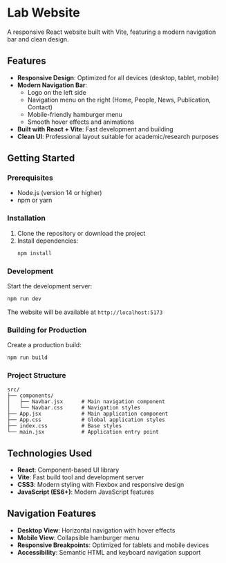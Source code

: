 # Lab Website

A responsive React website built with Vite, featuring a modern navigation bar and clean design.

## Features

- **Responsive Design**: Optimized for all devices (desktop, tablet, mobile)
- **Modern Navigation Bar**: 
  - Logo on the left side
  - Navigation menu on the right (Home, People, News, Publication, Contact)
  - Mobile-friendly hamburger menu
  - Smooth hover effects and animations
- **Built with React + Vite**: Fast development and building
- **Clean UI**: Professional layout suitable for academic/research purposes

## Getting Started

### Prerequisites

- Node.js (version 14 or higher)
- npm or yarn

### Installation

1. Clone the repository or download the project
2. Install dependencies:
   ```bash
   npm install
   ```

### Development

Start the development server:
```bash
npm run dev
```

The website will be available at `http://localhost:5173`

### Building for Production

Create a production build:
```bash
npm run build
```

### Project Structure

```
src/
├── components/
│   ├── Navbar.jsx      # Main navigation component
│   └── Navbar.css      # Navigation styles
├── App.jsx             # Main application component
├── App.css             # Global application styles
├── index.css           # Base styles
└── main.jsx            # Application entry point
```

## Technologies Used

- **React**: Component-based UI library
- **Vite**: Fast build tool and development server
- **CSS3**: Modern styling with Flexbox and responsive design
- **JavaScript (ES6+)**: Modern JavaScript features

## Navigation Features

- **Desktop View**: Horizontal navigation with hover effects
- **Mobile View**: Collapsible hamburger menu
- **Responsive Breakpoints**: Optimized for tablets and mobile devices
- **Accessibility**: Semantic HTML and keyboard navigation support
